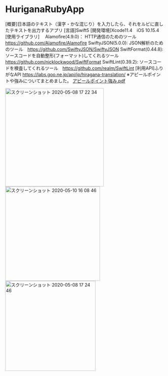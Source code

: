 # HuriganaRubyApp
[概要]日本語のテキスト（漢字・かな混じり）を入力したら、それをルビに直したテキストを出力するアプリ
[言語]Swift5 
[開発環境]Xcode11.4　iOS 10.15.4 
[使用ライブラリ]
　Alamofire(4.9.0)： HTTP通信のためのツール　https://github.com/Alamofire/Alamofire
  SwiftyJSON(5.0.0): JSON解析のためのツール　https://github.com/SwiftyJSON/SwiftyJSON
  SwiftFormat(0.44.8): ソースコードを自動整形(フォーマット)してくれるツール　https://github.com/nicklockwood/SwiftFormat
  SwiftLint(0.39.2): ソースコードを検査してくれるツール　https://github.com/realm/SwiftLint
[利用API]ふりがなAPI https://labs.goo.ne.jp/api/jp/hiragana-translation/
※アピールポイントや強みについてまとめました。
[アピールポイント強み.pdf](https://github.com/nyannsuke01/HuriganaRubyApp/files/4598192/default.pdf)

<img width="311" alt="スクリーンショット 2020-05-08 17 22 34" src="https://user-images.githubusercontent.com/51296886/81387096-1a6dbf80-9151-11ea-9b63-f2eed9b4b1b8.png"><img width="299" alt="スクリーンショット 2020-05-10 16 08 46" src="https://user-images.githubusercontent.com/51296886/81493764-115e2900-92de-11ea-8b56-2678a60d008b.png"><img width="285" alt="スクリーンショット 2020-05-08 17 24 46" src="https://user-images.githubusercontent.com/51296886/81387109-1f327380-9151-11ea-8571-2b70d21ef1dc.png">




